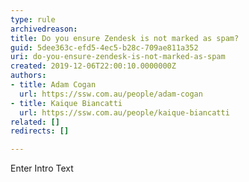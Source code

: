 ```yaml
---
type: rule
archivedreason: 
title: Do you ensure Zendesk is not marked as spam?
guid: 5dee363c-efd5-4ec5-b28c-709ae811a352
uri: do-you-ensure-zendesk-is-not-marked-as-spam
created: 2019-12-06T22:00:10.0000000Z
authors:
- title: Adam Cogan
  url: https://ssw.com.au/people/adam-cogan
- title: Kaique Biancatti
  url: https://ssw.com.au/people/kaique-biancatti
related: []
redirects: []

---
```



Enter Intro Text
<br><excerpt class='endintro'></excerpt><br>



